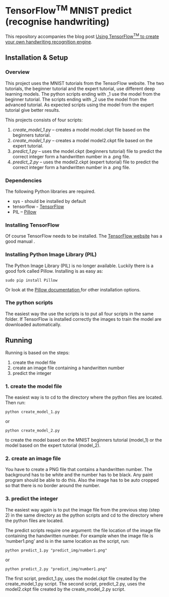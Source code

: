 # TensorFlow<sup>TM</sup> MNIST predict (recognise handwriting)

This repository accompanies the blog post [Using TensorFlow<sup>TM</sup> to create your own handwriting recognition engine](http://niektemme.com/2016/02/21/tensorflow-handwriting/). 

## Installation & Setup

### Overview
This project uses the MNIST tutorials from the TensorFlow website. The two tutorials, the beginner tutorial and the expert tutorial, use different deep learning models. The python scripts ending with _1 use the model from the beginner tutorial. The scripts ending with _2 use the model from the advanced tutorial. As expected scripts using the model from the expert tutorial give better results.

This projects consists of four scripts: 

1. _create_model_1.py_ – creates a model model.ckpt file based on the beginners tutorial.
2. *create_model_1.py* – creates a model model2.ckpt file based on the expert tutorial.
3. *predict_1.py* – uses the model.ckpt (beginners tutorial) file to predict the correct integer form a handwritten number in a .png file.
4. *predict_2.py* – uses the model2.ckpt (expert tutorial) file to predict the correct integer form a handwritten number in a .png file.

### Dependencies
The following Python libraries are required.

- sys - should be installed by default
- tensorflow - [TensorFlow](https://www.tensorflow.org/)
- PIL – [Pillow](http://pillow.readthedocs.org)

### Installing TensorFlow
Of course TensorFlow needs to be installed. The [TensorFlow website](https://www.tensorflow.org/versions/master/get_started/index.html) has a good manual .

### Installing Python Image Library (PIL)
The Python Image Library (PIL) is no longer available. Luckily there is a good fork called Pillow. Installing is as easy as:

```sudo pip install Pillow```

Or look at the [Pillow documentation ](http://pillow.readthedocs.org) for other installation options.

### The python scripts
The easiest way the use the scripts is to put all four scripts in the same folder. If TensorFlow is installed correctly the images to train the model are downloaded automatically. 

## Running
Running is based on the steps:

1. create the model file
2. create an image file containing a handwritten number
3. predict the integer 

### 1. create the model file
The easiest way is to cd to the directory where the python files are located. Then run:

```python create_model_1.py```

or

```python create_model_2.py```

to create the model based on the MNIST beginners tutorial (model_1) or the model based on the expert tutorial (model_2).

### 2. create an image file
You have to create a PNG file that contains a handwritten number. The background has to be white and the number has to be black. Any paint program should be able to do this. Also the image has to be auto cropped so that there is no border around the number.

### 3. predict the integer
The easiest way again is to put the image file from the previous step (step 2) in the same directory as the python scripts and cd to the directory where the python files are located. 

The predict scripts require one argument: the file location of the image file containing the handwritten number. For example when the image file is ‘number1.png’ and is in the same location as the script, run:

```python predict_1.py "predict_img/number1.png"```

or

```python predict_2.py "predict_img/number1.png"```

The first script, predict_1.py, uses the model.ckpt file created by the create_model_1.py script. The second script, predict_2.py, uses the model2.ckpt file created by the create_model_2.py script. 


